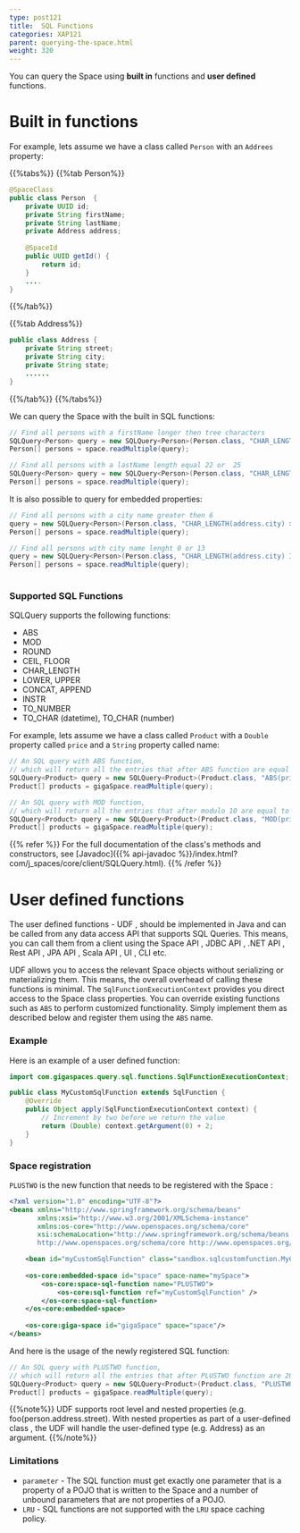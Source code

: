 ```yaml
---
type: post121
title:  SQL Functions
categories: XAP121
parent: querying-the-space.html
weight: 320
---
```



You can query the Space using **built in** functions and **user defined** functions.


# Built in functions

For example, lets assume we have a class called `Person` with an `Addrees` property:


{{%tabs%}}
{{%tab Person%}}
```java
@SpaceClass
public class Person  {
	private UUID id;
	private String firstName;
	private String lastName;
	private Address address;
	
	@SpaceId
	public UUID getId() {
		return id;
	}
    ....
}        
```
{{%/tab%}}

{{%tab Address%}}
```java
public class Address {
	private String street;
	private String city;
	private String state;
	......
}
```
{{%/tab%}}
{{%/tabs%}}

We can query the Space with the built in SQL functions:

```java
// Find all persons with a firstName longer then tree characters
SQLQuery<Person> query = new SQLQuery<Person>(Person.class, "CHAR_LENGTH(firstName) > 3");
Person[] persons = space.readMultiple(query);

// Find all persons with a lastName length equal 22 or  25
SQLQuery<Person> query = new SQLQuery<Person>(Person.class, "CHAR_LENGTH(lastName) IN (22, 25");
Person[] persons = space.readMultiple(query); 
```


It is also possible to query for embedded properties:


```java
// Find all persons with a city name greater then 6
query = new SQLQuery<Person>(Person.class, "CHAR_LENGTH(address.city) > 6");
Person[] persons = space.readMultiple(query);

// Find all persons with city name lenght 0 or 13
query = new SQLQuery<Person>(Person.class, "CHAR_LENGTH(address.city) IN (0,13)");
Person[] persons = space.readMultiple(query);
 
```

###  Supported SQL Functions

SQLQuery supports the following functions:

- ABS
- MOD
- ROUND
- CEIL, FLOOR
- CHAR_LENGTH
- LOWER, UPPER
- CONCAT, APPEND
- INSTR
- TO_NUMBER
- TO_CHAR (datetime), TO_CHAR (number)


For example, lets assume we have a class called `Product` with a `Double` property called `price` and a `String` property called name:


```java
// An SQL query with ABS function,
// which will return all the entries that after ABS function are equal to 1 or 4
SQLQuery<Product> query = new SQLQuery<Product>(Product.class, "ABS(price) in (1, 4)");
Product[] products = gigaSpace.readMultiple(query);

// An SQL query with MOD function,
// which will return all the entries that after modulo 10 are equal to 6 or 7
SQLQuery<Product> query = new SQLQuery<Product>(Product.class, "MOD(price, 10) IN (6, 7)");
Product[] products = gigaSpace.readMultiple(query);
```


{{% refer %}}
For the full documentation of the class's methods and constructors, see [Javadoc]({{% api-javadoc %}}/index.html?com/j_spaces/core/client/SQLQuery.html).
{{% /refer %}}


# User defined functions

The user defined functions - UDF , should be implemented in Java and can be called from any data access API that supports SQL Queries. This means, you can call them from a client using the Space API , JDBC API , .NET API , Rest API , JPA API , Scala API , UI , CLI etc.

UDF allows you to access the relevant Space objects without serializing or materializing them. This means, the overall overhead of calling these functions is minimal. The `SqlFunctionExecutionContext` provides you direct access to the Space class properties. You can override existing functions such as `ABS` to perform customized functionality. Simply implement them as described below and register them using the `ABS` name.

### Example

Here is an example of a user defined function: 


 
 

```java
import com.gigaspaces.query.sql.functions.SqlFunctionExecutionContext;

public class MyCustomSqlFunction extends SqlFunction {
	@Override
	public Object apply(SqlFunctionExecutionContext context) {
		// Increment by two before we return the value
		return (Double) context.getArgument(0) + 2;
	}
}
```
 

### Space registration

`PLUSTWO` is the new function that needs to be registered with the Space : 
 
```xml
<?xml version="1.0" encoding="UTF-8"?>
<beans xmlns="http://www.springframework.org/schema/beans"
	   xmlns:xsi="http://www.w3.org/2001/XMLSchema-instance"
	   xmlns:os-core="http://www.openspaces.org/schema/core"
	   xsi:schemaLocation="http://www.springframework.org/schema/beans http://www.springframework.org/schema/beans/spring-beans.xsd
       http://www.openspaces.org/schema/core http://www.openspaces.org/schema/{{%currentversion%}}/core/openspaces-core.xsd">

	<bean id="myCustomSqlFunction" class="sandbox.sqlcustomfunction.MyCustomSqlFunction" />
 
	<os-core:embedded-space id="space" space-name="mySpace">
		<os-core:space-sql-function name="PLUSTWO">
			<os-core:sql-function ref="myCustomSqlFunction" />
		</os-core:space-sql-function>
	</os-core:embedded-space>
	
	<os-core:giga-space id="gigaSpace" space="space"/>
</beans>
```
And here is the usage of the newly registered SQL function:

```java
// An SQL query with PLUSTWO function,
// which will return all the entries that after PLUSTWO function are 20.0
SQLQuery<Product> query = new SQLQuery<Product>(Product.class, "PLUSTWO(price) = 20.0");
Product[] products = gigaSpace.readMultiple(query);
```


{{%note%}}
UDF supports root level and nested properties (e.g. foo(person.address.street). With nested properties as part of a user-defined class , the UDF will handle the user-defined type (e.g. Address) as an argument.
{{%/note%}}


### Limitations
 
- `parameter` - The SQL function must get exactly one parameter that is a property of a POJO that is written to the Space and a number of unbound parameters that are not properties of a POJO.
- `LRU` - SQL functions are not supported with the `LRU` space caching policy.
 


 
